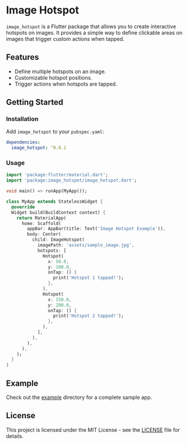 # Image Hotspot

`image_hotspot` is a Flutter package that allows you to create interactive hotspots on images. It provides a simple way to define clickable areas on images that trigger custom actions when tapped.

## Features

- Define multiple hotspots on an image.
- Customizable hotspot positions.
- Trigger actions when hotspots are tapped.

## Getting Started

### Installation

Add `image_hotspot` to your `pubspec.yaml`:

```yaml
dependencies:
  image_hotspot: ^0.0.1

```

### Usage

```dart
import 'package:flutter/material.dart';
import 'package:image_hotspot/image_hotspot.dart';

void main() => runApp(MyApp());

class MyApp extends StatelessWidget {
  @override
  Widget build(BuildContext context) {
    return MaterialApp(
      home: Scaffold(
        appBar: AppBar(title: Text('Image Hotspot Example')),
        body: Center(
          child: ImageHotspot(
            imagePath: 'assets/sample_image.jpg',
            hotspots: [
              Hotspot(
                x: 50.0,
                y: 100.0,
                onTap: () {
                  print('Hotspot 1 tapped!');
                },
              ),
              Hotspot(
                x: 150.0,
                y: 200.0,
                onTap: () {
                  print('Hotspot 2 tapped!');
                },
              ),
            ],
          ),
        ),
      ),
    );
  }
}
```

## Example

Check out the [example](https://github.com/vishalxtyagi/image_hotspot/tree/main/example) directory for a complete sample app.

## License

This project is licensed under the MIT License - see the [LICENSE](LICENSE) file for details.
